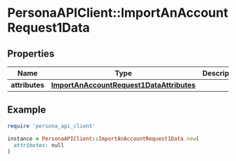 # PersonaAPIClient::ImportAnAccountRequest1Data

## Properties

| Name | Type | Description | Notes |
| ---- | ---- | ----------- | ----- |
| **attributes** | [**ImportAnAccountRequest1DataAttributes**](ImportAnAccountRequest1DataAttributes.md) |  |  |

## Example

```ruby
require 'persona_api_client'

instance = PersonaAPIClient::ImportAnAccountRequest1Data.new(
  attributes: null
)
```

